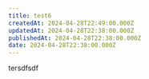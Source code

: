 ```yaml
---
title: test6
createdAt: 2024-04-28T22:49:00.000Z
updatedAt: 2024-04-28T22:38:00.000Z
publishedAt: 2024-04-28T22:38:00.000Z
date: 2024-04-28T22:38:00.000Z
---
```


tersdfsdf
